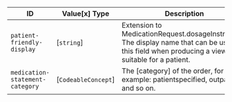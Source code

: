  ID|Value\[x] Type|Description
---------------------------------|---------------------|-------------------------------------------------------------------------------------------
 `patient-friendly-display`|[`string`]|Extension to MedicationRequest.dosageInstruction. The display name that can be used for this field when producing a view suitable for a patient.
 `medication-statement-category`|[`CodeableConcept`]|The [category] of the order, for example: patientspecified, outpatient, and so on.
